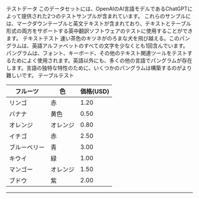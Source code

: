 テストデータ
このデータセットには、OpenAIのAI言語モデルであるChatGPTによって提供された2つのテストサンプルが含まれています。
これらのサンプルには、マークダウンテーブルと英文テキストが含まれており、テキストとテーブル形式の両方をサポートする英中翻訳ソフトウェアのテストに使用することができます。
テキストテスト
速い茶色のキツネがのろまな犬を飛び越える。このパングラムは、英語アルファベットのすべての文字を少なくとも1回含んでいます。パングラムは、フォント、キーボード、その他のテキスト関連ツールをテストするためによく使用されます。英語以外にも、多くの他の言語でパングラムが存在します。言語の独特な特性のために、いくつかのパングラムは構築するのがより難しいです。
テーブルテスト

| フルーツ | 色 | 価格(USD) |
| --- | --- | --- |
| リンゴ | 赤 | 1.20 |
| バナナ | 黄色 | 0.50 |
| オレンジ | オレンジ | 0.80 |
| イチゴ | 赤 | 2.50 |
| ブルーベリー | 青 | 3.00 |
| キウイ | 緑 | 1.00 |
| マンゴー | オレンジ | 1.50 |
| ブドウ | 紫 | 2.00 |

---

